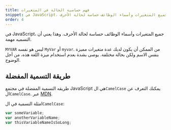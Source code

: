 ```yaml
---
title: فهم حساسية الحالة في المتغيرات
snippet: في JavaScript، جميع المتغيرات وأسماء الوظائف حساسة لحالة الأحرف
order: 4
---
```


في JavaScript، جميع المتغيرات وأسماء الوظائف حساسة لحالة الأحرف. وهذا يعني أن
التسميه مهمة.

`MYVAR` ليس هو نفسه `MyVar` أو `myvar`. من الممكن أن يكون لديك عدة متغيرات مميزة
بنفس الاسم ولكن بحالة مختلفة. يوصى بشدة بعدم استخدام ميزة اللغة هذه، من أجل
الوضوح.

## طريقة التسمية المفضلة

طريقه التسمية المفضلة في مجتمع JavaScript هي ال`CamelCase` يمكنك التعرف عن
ال`CamelCase`. عبر
[MDN](https://developer.mozilla.org/en-US/docs/Glossary/Camel_case).

امثلة التسمية في ال`CamelCase`:

```js
var someVariable;
var anotherVariableName;
var thisVariableNameIsSoLong;
```
